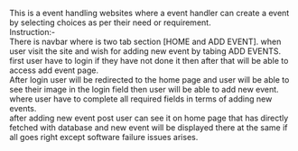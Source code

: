 This is a event handling websites where a event handler can create a event by selecting choices as per their need or requirement.  
Instruction:-  
There is navbar where is two tab section [HOME and ADD EVENT]. when user visit the site and wish for adding new event by tabing ADD EVENTS.  
first user have to login if they have not done it then after that will be able to access add event page.  
After login user will be redirected to the home page and user will be able to see their image in the login field then user will be able to add new event.
where user have to complete all required fields in terms of adding new events.  
after adding new event post user can see it on home page that has directly fetched with database and new event will be displayed there at the same if all goes right except software failure issues arises.

